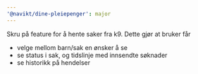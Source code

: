 ```yaml
---
'@navikt/dine-pleiepenger': major
---
```


Skru på feature for å hente saker fra k9. Dette gjør at bruker får

-   velge mellom barn/sak en ønsker å se
-   se status i sak, og tidslinje med innsendte søknader
-   se historikk på hendelser
